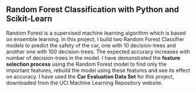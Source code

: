 ## Random Forest Classification with Python and Scikit-Learn


Random Forest is a supervised machine learning algorithm which is based on ensemble learning. In this project, I build two Random Forest Classifier models to predict the safety of the car, one with 10 decision-trees and another one with 100 decision-trees. The expected accuracy increases with number of decision-trees in the model. I have demonstrated the **feature selection process** using the Random Forest model to find only the important features, rebuild the model using these features and see its effect on accuracy. I have used the **Car Evaluation Data Set** for this project, downloaded from the UCI Machine Learning Repository website.
# 
